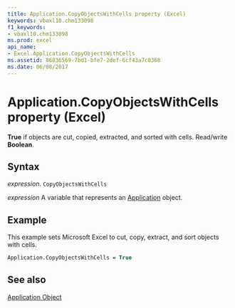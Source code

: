 ```yaml
---
title: Application.CopyObjectsWithCells property (Excel)
keywords: vbaxl10.chm133098
f1_keywords:
- vbaxl10.chm133098
ms.prod: excel
api_name:
- Excel.Application.CopyObjectsWithCells
ms.assetid: 86836569-7bd1-bfe7-2def-6cf43a7c0368
ms.date: 06/08/2017
---
```



# Application.CopyObjectsWithCells property (Excel)

 **True** if objects are cut, copied, extracted, and sorted with cells. Read/write **Boolean**.


## Syntax

_expression_. `CopyObjectsWithCells`

_expression_ A variable that represents an [Application](Excel.Application-graph-property.md) object.


## Example

This example sets Microsoft Excel to cut, copy, extract, and sort objects with cells.


```vb
Application.CopyObjectsWithCells = True
```


## See also


[Application Object](Excel.Application(object).md)

